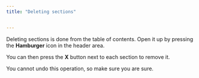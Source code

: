 ```yaml
---
title: "Deleting sections"


---
```


Deleting sections is done from the table of contents. Open it up by pressing the **Hamburger** icon in the header area.

You can then press the **X** button next to each section to remove it.

You cannot undo this operation, so make sure you are sure.

